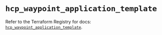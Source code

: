 # `hcp_waypoint_application_template`

Refer to the Terraform Registry for docs: [`hcp_waypoint_application_template`](https://registry.terraform.io/providers/hashicorp/hcp/0.89.0/docs/resources/waypoint_application_template).
